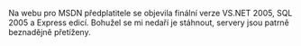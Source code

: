 <!-- dcterms:identifier = aspnetcz#55 -->
<!-- dcterms:title = Whidbey je venku! -->
<!-- dcterms:abstract = Na webu pro MSDN předplatitele se objevila finální verze VS.NET 2005, SQL 2005 a Express edicí. -->
<!-- np9:categoryId = 1 -->
<!-- x4w:category = IT -->
<!-- np9:authorId = 1 -->
<!-- np9:authorEmail = michal.valasek@altairis.cz -->
<!-- dcterms:creator = Michal Altair Valášek -->
<!-- dcterms:created = 2005-10-27T19:54:48.063+02:00 -->
<!-- dcterms:date = 2005-10-27T19:54:48.063+02:00 -->

Na webu pro MSDN předplatitele se objevila finální verze VS.NET 2005, SQL 2005 a Express edicí. Bohužel se mi nedaří je stáhnout, servery jsou patrně beznadějně přetíženy.